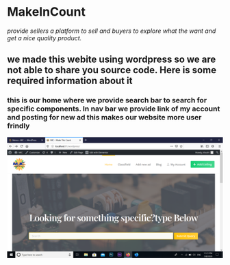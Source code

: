 # MakeInCount
_provide sellers a platform to sell and buyers to explore what the want and get a nice quality product._

## we made this webite using wordpress so we are not able to share you source code. Here is some required information about it

### this is our home where we provide search bar to search for specific components. In nav bar we provide link of my account and posting for new ad this makes our website more user frindly 

![home page](images/home.png)
